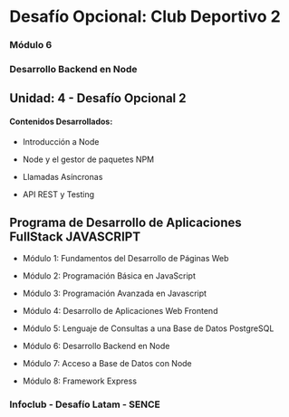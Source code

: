 # Desafío Opcional: Club Deportivo 2

### Módulo 6
### Desarrollo Backend en Node

## Unidad: 4 - Desafío Opcional 2

#### Contenidos Desarrollados:

- Introducción a Node

- Node y el gestor de paquetes NPM

- Llamadas Asíncronas

- API REST y Testing

## Programa de Desarrollo de Aplicaciones FullStack JAVASCRIPT

- Módulo 1: Fundamentos del Desarrollo de Páginas Web

- Módulo 2: Programación Básica en JavaScript

- Módulo 3: Programación Avanzada en Javascript

- Módulo 4: Desarrollo de Aplicaciones Web Frontend

- Módulo 5: Lenguaje de Consultas a una Base de Datos PostgreSQL

- Módulo 6: Desarrollo Backend en Node

- Módulo 7: Acceso a Base de Datos con Node

- Módulo 8: Framework Express


### Infoclub - Desafío Latam - SENCE